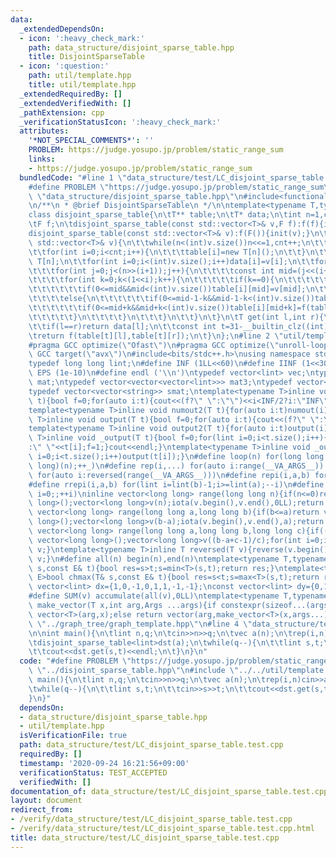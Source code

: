 ```yaml
---
data:
  _extendedDependsOn:
  - icon: ':heavy_check_mark:'
    path: data_structure/disjoint_sparse_table.hpp
    title: DisjointSparseTable
  - icon: ':question:'
    path: util/template.hpp
    title: util/template.hpp
  _extendedRequiredBy: []
  _extendedVerifiedWith: []
  _pathExtension: cpp
  _verificationStatusIcon: ':heavy_check_mark:'
  attributes:
    '*NOT_SPECIAL_COMMENTS*': ''
    PROBLEM: https://judge.yosupo.jp/problem/static_range_sum
    links:
    - https://judge.yosupo.jp/problem/static_range_sum
  bundledCode: "#line 1 \"data_structure/test/LC_disjoint_sparse_table.test.cpp\"\n\
    #define PROBLEM \"https://judge.yosupo.jp/problem/static_range_sum\"\n#line 2\
    \ \"data_structure/disjoint_sparse_table.hpp\"\n#include<functional>\n#include<vector>\n\
    \n/**\n * @brief DisjointSparseTable\n */\n\ntemplate<typename T,typename F=std::plus<T>>\n\
    class disjoint_sparse_table{\n\tT** table;\n\tT* data;\n\tint n=1,cnt=0;\n\tpublic:\n\
    \tF f;\n\tdisjoint_sparse_table(const std::vector<T>& v,F f):f(f){init(v);}\n\t\
    disjoint_sparse_table(const std::vector<T>& v):f(F()){init(v);}\n\tvoid init(const\
    \ std::vector<T>& v){\n\t\twhile(n<(int)v.size())n<<=1,cnt++;\n\t\ttable=new T*[cnt];\n\
    \t\tfor(int i=0;i<cnt;i++){\n\t\t\ttable[i]=new T[n]();\n\t\t}\n\t\tdata =new\
    \ T[n];\n\t\tfor(int i=0;i<(int)v.size();i++)data[i]=v[i];\n\t\tfor(int i=0;i<cnt;i++){\n\
    \t\t\tfor(int j=0;j<(n>>(i+1));j++){\n\t\t\t\tconst int mid=(j<<(i+1))+(1<<i);\n\
    \t\t\t\tfor(int k=0;k<(1<<i);k++){\n\t\t\t\t\tif(k==0){\n\t\t\t\t\t\tif(0<=mid-1&&mid-1<(int)v.size())table[i][mid-1]=v[mid-1];\n\
    \t\t\t\t\t\tif(0<=mid&&mid<(int)v.size())table[i][mid]=v[mid];\n\t\t\t\t\t}\n\t\
    \t\t\t\telse{\n\t\t\t\t\t\tif(0<=mid-1-k&&mid-1-k<(int)v.size())table[i][mid-1-k]=f(table[i][mid-k],v[mid-1-k]);\n\
    \t\t\t\t\t\tif(0<=mid+k&&mid+k<(int)v.size())table[i][mid+k]=f(table[i][mid+k-1],v[mid+k]);\n\
    \t\t\t\t\t}\n\t\t\t\t}\n\t\t\t}\n\t\t}\n\t}\n\tT get(int l,int r){\n\t\tr--;\n\
    \t\tif(l==r)return data[l];\n\t\tconst int t=31-__builtin_clz((int)(l^r));\n\t\
    \treturn f(table[t][l],table[t][r]);\n\t}\n};\n#line 2 \"util/template.hpp\"\n\
    #pragma GCC optimize(\"Ofast\")\n#pragma GCC optimize(\"unroll-loops\")\n#pragma\
    \ GCC target(\"avx\")\n#include<bits/stdc++.h>\nusing namespace std;\nstruct __INIT__{__INIT__(){cin.tie(0);ios::sync_with_stdio(false);cout<<fixed<<setprecision(15);}}__INIT__;\n\
    typedef long long lint;\n#define INF (1LL<<60)\n#define IINF (1<<30)\n#define\
    \ EPS (1e-10)\n#define endl ('\\n')\ntypedef vector<lint> vec;\ntypedef vector<vector<lint>>\
    \ mat;\ntypedef vector<vector<vector<lint>>> mat3;\ntypedef vector<string> svec;\n\
    typedef vector<vector<string>> smat;\ntemplate<typename T>inline void numout(T\
    \ t){bool f=0;for(auto i:t){cout<<(f?\" \":\"\")<<i<INF/2?i:\"INF\";f=1;}cout<<endl;}\n\
    template<typename T>inline void numout2(T t){for(auto i:t)numout(i);}\ntemplate<typename\
    \ T>inline void output(T t){bool f=0;for(auto i:t){cout<<(f?\" \":\"\")<<i;f=1;}cout<<endl;}\n\
    template<typename T>inline void output2(T t){for(auto i:t)output(i);}\ntemplate<typename\
    \ T>inline void _output(T t){bool f=0;for(lint i=0;i<t.size();i++){cout<<f?\"\"\
    :\" \"<<t[i];f=1;}cout<<endl;}\ntemplate<typename T>inline void _output2(T t){for(lint\
    \ i=0;i<t.size();i++)output(t[i]);}\n#define loop(n) for(long long _=0;_<(long\
    \ long)(n);++_)\n#define rep(i,...) for(auto i:range(__VA_ARGS__)) \n#define rrep(i,...)\
    \ for(auto i:reversed(range(__VA_ARGS__)))\n#define repi(i,a,b) for(lint i=lint(a);i<(lint)(b);++i)\n\
    #define rrepi(i,a,b) for(lint i=lint(b)-1;i>=lint(a);--i)\n#define irep(i) for(lint\
    \ i=0;;++i)\ninline vector<long long> range(long long n){if(n<=0)return vector<long\
    \ long>();vector<long long>v(n);iota(v.begin(),v.end(),0LL);return v;}\ninline\
    \ vector<long long> range(long long a,long long b){if(b<=a)return vector<long\
    \ long>();vector<long long>v(b-a);iota(v.begin(),v.end(),a);return v;}\ninline\
    \ vector<long long> range(long long a,long long b,long long c){if((b-a+c-1)/c<=0)return\
    \ vector<long long>();vector<long long>v((b-a+c-1)/c);for(int i=0;i<(int)v.size();++i)v[i]=i?v[i-1]+c:a;return\
    \ v;}\ntemplate<typename T>inline T reversed(T v){reverse(v.begin(),v.end());return\
    \ v;}\n#define all(n) begin(n),end(n)\ntemplate<typename T,typename E>bool chmin(T&\
    \ s,const E& t){bool res=s>t;s=min<T>(s,t);return res;}\ntemplate<typename T,typename\
    \ E>bool chmax(T& s,const E& t){bool res=s<t;s=max<T>(s,t);return res;}\nconst\
    \ vector<lint> dx={1,0,-1,0,1,1,-1,-1};\nconst vector<lint> dy={0,1,0,-1,1,-1,1,-1};\n\
    #define SUM(v) accumulate(all(v),0LL)\ntemplate<typename T,typename ...Args>auto\
    \ make_vector(T x,int arg,Args ...args){if constexpr(sizeof...(args)==0)return\
    \ vector<T>(arg,x);else return vector(arg,make_vector<T>(x,args...));}\n//#include\
    \ \"../graph_tree/graph_template.hpp\"\n#line 4 \"data_structure/test/LC_disjoint_sparse_table.test.cpp\"\
    \n\nint main(){\n\tlint n,q;\n\tcin>>n>>q;\n\tvec a(n);\n\trep(i,n)cin>>a[i];\n\
    \tdisjoint_sparse_table<lint>dst(a);\n\twhile(q--){\n\t\tlint s,t;\n\t\tcin>>s>>t;\n\
    \t\tcout<<dst.get(s,t)<<endl;\n\t}\n}\n"
  code: "#define PROBLEM \"https://judge.yosupo.jp/problem/static_range_sum\"\n#include\
    \ \"../disjoint_sparse_table.hpp\"\n#include \"../../util/template.hpp\"\n\nint\
    \ main(){\n\tlint n,q;\n\tcin>>n>>q;\n\tvec a(n);\n\trep(i,n)cin>>a[i];\n\tdisjoint_sparse_table<lint>dst(a);\n\
    \twhile(q--){\n\t\tlint s,t;\n\t\tcin>>s>>t;\n\t\tcout<<dst.get(s,t)<<endl;\n\t\
    }\n}"
  dependsOn:
  - data_structure/disjoint_sparse_table.hpp
  - util/template.hpp
  isVerificationFile: true
  path: data_structure/test/LC_disjoint_sparse_table.test.cpp
  requiredBy: []
  timestamp: '2020-09-24 16:21:56+09:00'
  verificationStatus: TEST_ACCEPTED
  verifiedWith: []
documentation_of: data_structure/test/LC_disjoint_sparse_table.test.cpp
layout: document
redirect_from:
- /verify/data_structure/test/LC_disjoint_sparse_table.test.cpp
- /verify/data_structure/test/LC_disjoint_sparse_table.test.cpp.html
title: data_structure/test/LC_disjoint_sparse_table.test.cpp
---
```

